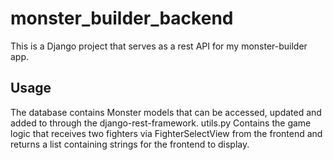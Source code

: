 # monster_builder_backend

This is a Django project that serves as a rest API for my monster-builder app.

## Usage

The database contains Monster models that can be accessed, updated and added to through the django-rest-framework.
utils.py Contains the game logic that receives two fighters via FighterSelectView from the frontend and returns a list containing strings for the frontend to display. 
